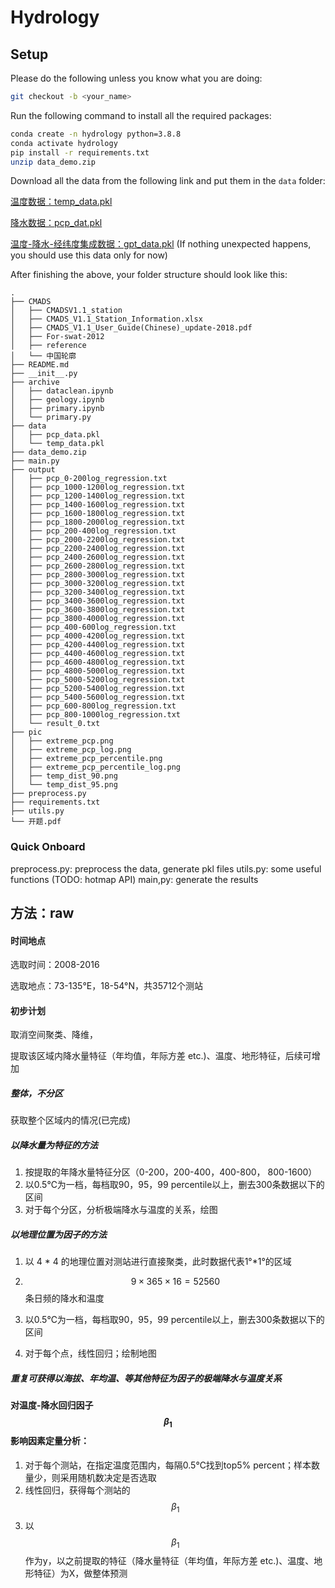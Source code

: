 # Hydrology

## Setup
Please do the following unless you know what you are doing:
```bash
git checkout -b <your_name>
```

Run the following command to install all the required packages:
```bash
conda create -n hydrology python=3.8.8
conda activate hydrology
pip install -r requirements.txt
unzip data_demo.zip
```

Download all the data from the following link and put them in the `data` folder:

[温度数据：temp_data.pkl](https://cloud.tsinghua.edu.cn/f/6b3764f9659a4aa4a542/?dl=1)

[降水数据：pcp_dat.pkl](https://cloud.tsinghua.edu.cn/f/197f0e300ee04b5da012/)

[温度-降水-经纬度集成数据：gpt_data.pkl](https://cloud.tsinghua.edu.cn/f/3ce61db42f3f459cb3c3/?dl=1) (If nothing unexpected happens, you should use this data only for now)

After finishing the above, your folder structure should look like this:
```
.
├── CMADS
│   ├── CMADSV1.1_station
│   ├── CMADS_V1.1_Station_Information.xlsx
│   ├── CMADS_V1.1_User_Guide(Chinese)_update-2018.pdf
│   ├── For-swat-2012
│   ├── reference
│   └── 中国轮廓
├── README.md
├── __init__.py
├── archive
│   ├── dataclean.ipynb
│   ├── geology.ipynb
│   ├── primary.ipynb
│   └── primary.py
├── data
│   ├── pcp_data.pkl
│   └── temp_data.pkl
├── data_demo.zip
├── main.py
├── output
│   ├── pcp_0-200log_regression.txt
│   ├── pcp_1000-1200log_regression.txt
│   ├── pcp_1200-1400log_regression.txt
│   ├── pcp_1400-1600log_regression.txt
│   ├── pcp_1600-1800log_regression.txt
│   ├── pcp_1800-2000log_regression.txt
│   ├── pcp_200-400log_regression.txt
│   ├── pcp_2000-2200log_regression.txt
│   ├── pcp_2200-2400log_regression.txt
│   ├── pcp_2400-2600log_regression.txt
│   ├── pcp_2600-2800log_regression.txt
│   ├── pcp_2800-3000log_regression.txt
│   ├── pcp_3000-3200log_regression.txt
│   ├── pcp_3200-3400log_regression.txt
│   ├── pcp_3400-3600log_regression.txt
│   ├── pcp_3600-3800log_regression.txt
│   ├── pcp_3800-4000log_regression.txt
│   ├── pcp_400-600log_regression.txt
│   ├── pcp_4000-4200log_regression.txt
│   ├── pcp_4200-4400log_regression.txt
│   ├── pcp_4400-4600log_regression.txt
│   ├── pcp_4600-4800log_regression.txt
│   ├── pcp_4800-5000log_regression.txt
│   ├── pcp_5000-5200log_regression.txt
│   ├── pcp_5200-5400log_regression.txt
│   ├── pcp_5400-5600log_regression.txt
│   ├── pcp_600-800log_regression.txt
│   ├── pcp_800-1000log_regression.txt
│   └── result_0.txt
├── pic
│   ├── extreme_pcp.png
│   ├── extreme_pcp_log.png
│   ├── extreme_pcp_percentile.png
│   ├── extreme_pcp_percentile_log.png
│   ├── temp_dist_90.png
│   └── temp_dist_95.png
├── preprocess.py
├── requirements.txt
├── utils.py
└── 开题.pdf
```


### Quick Onboard
preprocess.py: preprocess the data, generate pkl files
utils.py: some useful functions (TODO: hotmap API)
main,py: generate the results


## 方法：raw

#### 时间地点

选取时间：2008-2016

选取地点：73-135°E，18-54°N，共35712个测站

#### 初步计划

取消空间聚类、降维，



提取该区域内降水量特征（年均值，年际方差 etc.)、温度、地形特征，后续可增加


##### 整体，不分区

获取整个区域内的情况(已完成)



##### 以降水量为特征的方法

1. 按提取的年降水量特征分区（0-200，200-400，400-800， 800-1600）
2. 以0.5℃为一档，每档取90，95，99 percentile以上，删去300条数据以下的区间
3. 对于每个分区，分析极端降水与温度的关系，绘图


##### 以地理位置为因子的方法

1. 以 4 * 4 的地理位置对测站进行直接聚类，此时数据代表1°*1°的区域

2. $$9 \times 365 \times 16 = 52560$$条日频的降水和温度

3. 以0.5℃为一档，每档取90，95，99 percentile以上，删去300条数据以下的区间

4. 对于每个点，线性回归；绘制地图




##### 重复可获得以海拔、年均温、等其他特征为因子的极端降水与温度关系



#### 对温度-降水回归因子$$\beta_1$$影响因素定量分析：

1. 对于每个测站，在指定温度范围内，每隔0.5℃找到top5% percent；样本数量少，则采用随机数决定是否选取
2. 线性回归，获得每个测站的$$\beta_1$$
3. 以$$\beta_1$$作为y，以之前提取的特征（降水量特征（年均值，年际方差 etc.)、温度、地形特征）为X，做整体预测



